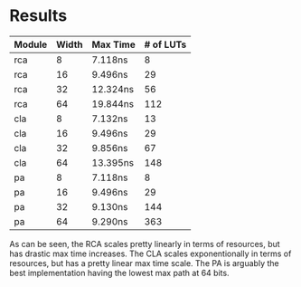 # Results

| Module | Width | Max Time | # of LUTs |
| ------ | ----- | -------- | --------- |
| rca    | 8     | 7.118ns  | 8         |
| rca    | 16    | 9.496ns  | 29        |
| rca    | 32    | 12.324ns | 56        |
| rca    | 64    | 19.844ns | 112       |
| cla    | 8     | 7.132ns  | 13        |
| cla    | 16    | 9.496ns  | 29        |
| cla    | 32    | 9.856ns  | 67        |
| cla    | 64    | 13.395ns | 148       |
| pa     | 8     | 7.118ns  | 8         |
| pa     | 16    | 9.496ns  | 29        |
| pa     | 32    | 9.130ns  | 144       |
| pa     | 64    | 9.290ns  | 363       |

As can be seen, the RCA scales pretty linearly in terms of resources, but has drastic max time increases. The CLA scales exponentionally in terms of resources, but has a pretty linear max time scale. The PA is arguably the best implementation having the lowest max path at 64 bits.
